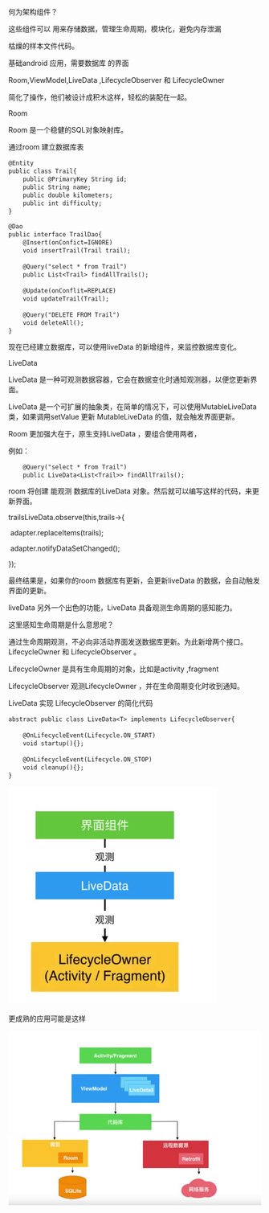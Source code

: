 何为架构组件？

这些组件可以 用来存储数据，管理生命周期，模块化，避免内存泄漏

枯燥的样本文件代码。

基础android 应用，需要数据库 的界面

Room,ViewModel,LiveData ,LifecycleObserver 和 LifecycleOwner 

简化了操作，他们被设计成积木这样，轻松的装配在一起。

Room

Room 是一个稳健的SQL对象映射库。

通过room 建立数据库表

```
@Entity
public class Trail{
	public @PrimaryKey String id;
	public String name;
	public double kilometers;
	public int difficulty;
}
```

```
@Dao
public interface TrailDao{
	@Insert(onConfict=IGNORE)
	void insertTrail(Trail trail);
	
	@Query("select * from Trail")
	public List<Trail> findAllTrails();
	
	@Update(onConflit=REPLACE)
	void updateTrail(Trail);
	
	@Query("DELETE FROM Trail")
	void deleteAll();
}
```

 现在已经建立数据库，可以使用liveData 的新增组件，来监控数据库变化。

LiveData

LiveData 是一种可观测数据容器，它会在数据变化时通知观测器，以便您更新界面。

LiveData 是一个可扩展的抽象类，在简单的情况下，可以使用MutableLiveData 类，如果调用setValue 更新 MutableLiveData 的值，就会触发界面更新。

Room 更加强大在于，原生支持LiveData ，要组合使用两者，

例如：



```
	@Query("select * from Trail")
	public LiveData<List<Trail>> findAllTrails();
```

room 将创建 能观测 数据库的LiveData 对象。然后就可以编写这样的代码，来更新界面。

trailsLiveData.observe(this,trails->{

​	 adapter.replaceItems(trails);

​	 adapter.notifyDataSetChanged();

});

最终结果是，如果你的room 数据库有更新，会更新liveData 的数据，会自动触发界面的更新。

liveData 另外一个出色的功能，LiveData 具备观测生命周期的感知能力。

这里感知生命周期是什么意思呢？

通过生命周期观测，不必向非活动界面发送数据库更新。为此新增两个接口。LifecycleOwner 和 LifecycleObserver 。

LifecycleOwner  是具有生命周期的对象，比如是activity ,fragment 



LifecycleObserver 观测LifecycleOwner ，并在生命周期变化时收到通知。

LiveData 实现 LifecycleObserver 的简化代码

```
abstract public class LiveData<T> implements LifecycleObserver{

	@OnLifecycleEvent(Lifecycle.ON_START)
	void startup(){};
	
	@OnLifecycleEvent(Lifecycle.ON_STOP)
	void cleanup(){};
}
```



![](01.png)

更成熟的应用可能是这样

![](2.png)

